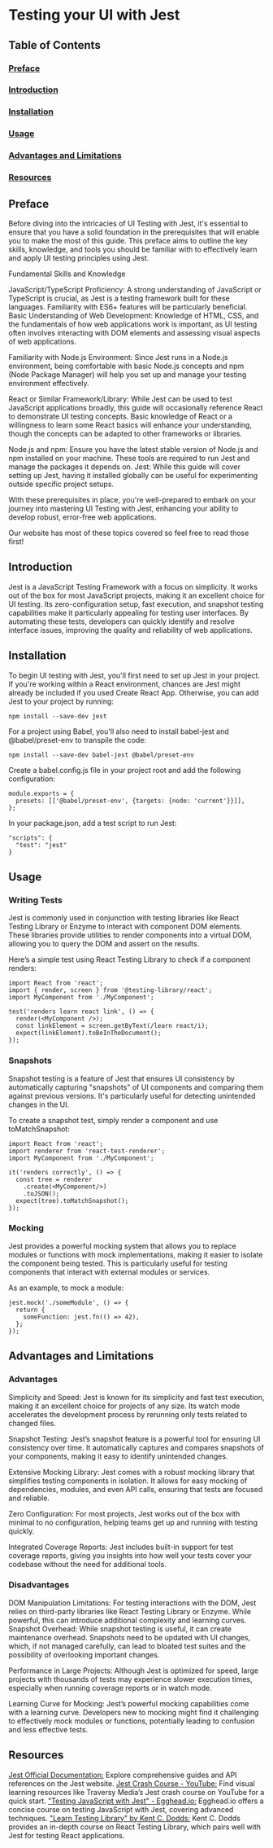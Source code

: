 # Testing your UI with Jest

## Table of Contents

### [Preface](#preface)

### [Introduction](#introduction)

### [Installation](#installation)

### [Usage](#usage)

### [Advantages and Limitations](#advantages-and-limitations)

### [Resources](#resources)

## Preface

Before diving into the intricacies of UI Testing with Jest, it's essential to ensure that you have a solid foundation in the prerequisites that will enable you to make the most of this guide. This preface aims to outline the key skills, knowledge, and tools you should be familiar with to effectively learn and apply UI testing principles using Jest.

Fundamental Skills and Knowledge

JavaScript/TypeScript Proficiency: A strong understanding of JavaScript or TypeScript is crucial, as Jest is a testing framework built for these languages. Familiarity with ES6+ features will be particularly beneficial.
Basic Understanding of Web Development: Knowledge of HTML, CSS, and the fundamentals of how web applications work is important, as UI testing often involves interacting with DOM elements and assessing visual aspects of web applications.

Familiarity with Node.js Environment: Since Jest runs in a Node.js environment, being comfortable with basic Node.js concepts and npm (Node Package Manager) will help you set up and manage your testing environment effectively.

React or Similar Framework/Library: While Jest can be used to test JavaScript applications broadly, this guide will occasionally reference React to demonstrate UI testing concepts. Basic knowledge of React or a willingness to learn some React basics will enhance your understanding, though the concepts can be adapted to other frameworks or libraries.

Node.js and npm: Ensure you have the latest stable version of Node.js and npm installed on your machine. These tools are required to run Jest and manage the packages it depends on.
Jest: While this guide will cover setting up Jest, having it installed globally can be useful for experimenting outside specific project setups.

With these prerequisites in place, you're well-prepared to embark on your journey into mastering UI Testing with Jest, enhancing your ability to develop robust, error-free web applications.

Our website has most of these topics covered so feel free to read those first!

## Introduction

Jest is a JavaScript Testing Framework with a focus on simplicity. It works out of the box for most JavaScript projects, making it an excellent choice for UI testing. Its zero-configuration setup, fast execution, and snapshot testing capabilities make it particularly appealing for testing user interfaces. By automating these tests, developers can quickly identify and resolve interface issues, improving the quality and reliability of web applications.

## Installation

To begin UI testing with Jest, you'll first need to set up Jest in your project. If you're working within a React environment, chances are Jest might already be included if you used Create React App. Otherwise, you can add Jest to your project by running:

```
npm install --save-dev jest
```

For a project using Babel, you'll also need to install babel-jest and @babel/preset-env to transpile the code:

```
npm install --save-dev babel-jest @babel/preset-env
```

Create a babel.config.js file in your project root and add the following configuration:

```
module.exports = {
  presets: [['@babel/preset-env', {targets: {node: 'current'}}]],
};
```

In your package.json, add a test script to run Jest:

```
"scripts": {
  "test": "jest"
}
```

## Usage

### Writing Tests

Jest is commonly used in conjunction with testing libraries like React Testing Library or Enzyme to interact with component DOM elements. These libraries provide utilities to render components into a virtual DOM, allowing you to query the DOM and assert on the results.

Here’s a simple test using React Testing Library to check if a component renders:

```
import React from 'react';
import { render, screen } from '@testing-library/react';
import MyComponent from './MyComponent';

test('renders learn react link', () => {
  render(<MyComponent />);
  const linkElement = screen.getByText(/learn react/i);
  expect(linkElement).toBeInTheDocument();
});
```

### Snapshots

Snapshot testing is a feature of Jest that ensures UI consistency by automatically capturing "snapshots" of UI components and comparing them against previous versions. It's particularly useful for detecting unintended changes in the UI. 

To create a snapshot test, simply render a component and use toMatchSnapshot:

```
import React from 'react';
import renderer from 'react-test-renderer';
import MyComponent from './MyComponent';

it('renders correctly', () => {
  const tree = renderer
    .create(<MyComponent/>)
    .toJSON();
  expect(tree).toMatchSnapshot();
});
```

### Mocking

Jest provides a powerful mocking system that allows you to replace modules or functions with mock implementations, making it easier to isolate the component being tested. This is particularly useful for testing components that interact with external modules or services.

As an example, to mock a module:

```
jest.mock('./someModule', () => {
  return {
    someFunction: jest.fn(() => 42),
  };
});
```


## Advantages and Limitations
### Advantages

Simplicity and Speed: Jest is known for its simplicity and fast test execution, making it an excellent choice for projects of any size. Its watch mode accelerates the development process by rerunning only tests related to changed files.

Snapshot Testing: Jest’s snapshot feature is a powerful tool for ensuring UI consistency over time. It automatically captures and compares snapshots of your components, making it easy to identify unintended changes.

Extensive Mocking Library: Jest comes with a robust mocking library that simplifies testing components in isolation. It allows for easy mocking of dependencies, modules, and even API calls, ensuring that tests are focused and reliable.

Zero Configuration: For most projects, Jest works out of the box with minimal to no configuration, helping teams get up and running with testing quickly.

Integrated Coverage Reports: Jest includes built-in support for test coverage reports, giving you insights into how well your tests cover your codebase without the need for additional tools.

### Disadvantages

DOM Manipulation Limitations: For testing interactions with the DOM, Jest relies on third-party libraries like React Testing Library or Enzyme. While powerful, this can introduce additional complexity and learning curves.
Snapshot Overhead: While snapshot testing is useful, it can create maintenance overhead. Snapshots need to be updated with UI changes, which, if not managed carefully, can lead to bloated test suites and the possibility of overlooking important changes.

Performance in Large Projects: Although Jest is optimized for speed, large projects with thousands of tests may experience slower execution times, especially when running coverage reports or in watch mode.

Learning Curve for Mocking: Jest’s powerful mocking capabilities come with a learning curve. Developers new to mocking might find it challenging to effectively mock modules or functions, potentially leading to confusion and less effective tests.


## Resources

[Jest Official Documentation:](https://jestjs.io/) Explore comprehensive guides and API references on the Jest website.
[Jest Crash Course - YouTube:](https://www.youtube.com/watch?v=7r4xVDI2vho]) Find visual learning resources like Traversy Media’s Jest crash course on YouTube for a quick start.
["Testing JavaScript with Jest" - Egghead.io:](https://egghead.io/q/jest) Egghead.io offers a concise course on testing JavaScript with Jest, covering advanced techniques.
["Learn Testing Library" by Kent C. Dodds:](https://testing-library.com/docs/) Kent C. Dodds provides an in-depth course on React Testing Library, which pairs well with Jest for testing React applications.
